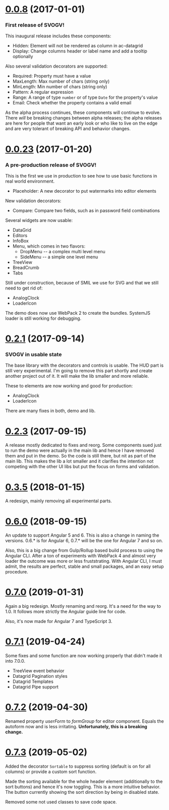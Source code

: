 <a name="0.0.8"></a>
# [0.0.8](https://github.com/joergkrause/svogv/releases/tag/0.0.8) (2017-01-01)

### First release of SVOGV!

This inaugural release includes these components:

* Hidden: Element will not be rendered as column in ac-datagrid
* Display: Change columns header or label name and add a tooltip optionally

Also several validation decorators are supported:

* Required: Property must have a value
* MaxLength: Max number of chars (string only)
* MinLength: Min number of chars (string only)
* Pattern: A regular expression
* Range: A range of type `number` or of type `Date` for the property's value
* Email: Check whether the property contains a valid email

As the alpha process continues, these components will continue to evolve. There *will* be
breaking changes between alpha releases; the alpha releases are here for people that want an
early look or who like to live on the edge and are very tolerant of breaking API and behavior 
changes.

<a name="0.0.23"></a>
# [0.0.23](https://github.com/joergkrause/svogv/releases/tag/0.0.23) (2017-01-20)

### A pre-production release of SVOGV!

This is the first we use in production to see how to use basic functions in real world environment.

* Placeholder: A new decorator to put watermarks into editor elements

New validation decorators:

* Compare: Compare two fields, such as in password field combinations

Several widgets are now usable:

* DataGrid
* Editors
* InfoBox
* Menu, which comes in two flavors:
    * DropMenu -- a complex multi level menu
    * SideMenu -- a simple one level menu
* TreeView
* BreadCrumb
* Tabs

Still under construction, because of SMIL we use for SVG and that we still need to get rid of:

* AnalogClock
* LoaderIcon

The demo does now use WebPack 2 to create the bundles. SystemJS loader is still working for debugging. 

<a name="0.2.1"></a>
# [0.2.1](https://github.com/joergkrause/svogv/releases/tag/0.2.1) (2017-09-14)

### SVOGV in usable state

The base library with the decorators and controls is usable. The HUD part is still very experimental. I'm going to remove this part shortly and create another project out of it. It will make the lib smaller and more reliable.

These to elements are now working and good for production:

* AnalogClock
* LoaderIcon

There are many fixes in both, demo and lib.

<a name="0.2.3"></a>
# [0.2.3](https://github.com/joergkrause/svogv/releases/tag/0.2.3) (2017-09-15)

A release mostly dedicated to fixes and reorg. Some components sued just to run the demo were actually in the main lib and hence I have removed them and put in the demo. So the code is still there, but nit as part of the main lib. This makes the lib a lot smaller and it clarifies the intention not competing with the other UI libs but put the focus on forms and validation.

<a name="0.3.5"></a>
# [0.3.5](https://github.com/joergkrause/svogv/releases/tag/0.3.5) (2018-01-15)

A redesign, mainly removing all experimental parts.

<a name="0.6.0"></a>
# [0.6.0](https://github.com/joergkrause/svogv/releases/tag/0.6.0) (2018-09-15)

An update to support Angular 5 and 6. This is also a change in naming the versions. 0.6.* is for Angular 6, 0.7.* will be the one for Angular 7 and so on.

Also, this is a big change from Gulp/Rollup based build process to using the Angular CLI. After a ton of experiments with WebPack 4 and almost very loader the outcome was more or less fruststrating. With Angular CLI, I must admit, the results are perfect, stable and small packages, and an easy setup procedure.

<a name="0.7.0"></a>
# [0.7.0](https://github.com/joergkrause/svogv/releases/tag/0.7.0) (2019-01-31)

Again a big redesign. Mostly renaming and reorg. It's a need for the way to 1.0. It follows more strictly the Angular guide line for code.

Also, it's now made for Angular 7 and TypeScript 3.

<a name="0.7.1"></a>
# [0.7.1](https://github.com/joergkrause/svogv/releases/tag/0.7.1) (2019-04-24)

Some fixes and some function are now working properly that didn't made it into 7.0.0.

* TreeView event behavior
* Datagrid Pagination styles
* Datagrid Templates
* Datagrid Pipe support

<a name="0.7.2"></a>
# [0.7.2](https://github.com/joergkrause/svogv/releases/tag/0.7.2) (2019-04-30)

Renamed property *userForm* to *formGroup* for editor component. Equals the autoform now and is less irritating. **Unfortunately, this is a breaking change.**

<a name="0.7.3"></a>
# [0.7.3](https://github.com/joergkrause/svogv/releases/tag/0.7.3) (2019-05-02)

Added the decorator `Sortable` to suppress sorting (default is on for all columns) or provide a custom sort function.

Made the sorting available for the whole header element (additionally to the sort buttons) and hence it's now toggling. This is a more intuitive behavior. The button currently showing the sort direction by being in disabled state.

Removed some not used classes to save code space.



